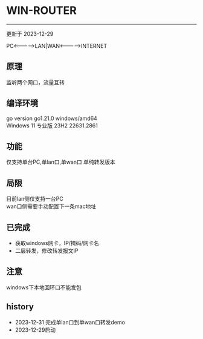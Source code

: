# WIN-ROUTER
---
更新于 2023-12-29

PC<----->LAN|WAN<----->INTERNET

## 原理
监听两个网口，流量互转

## 编译环境
go version go1.21.0 windows/amd64  
Windows 11 专业版  23H2 22631.2861

## 功能
仅支持单台PC,单lan口,单wan口
单纯转发版本

## 局限
目前lan侧仅支持一台PC  
wan口侧需要手动配置下一条mac地址


## 已完成
* 获取windows网卡，IP/掩码/网卡名
* 二层转发，修改转发报文IP

## 注意
windows下本地回环口不能发包

## history
* 2023-12-31 完成单lan口到单wan口转发demo
* 2023-12-29启动